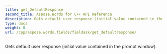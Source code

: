 ```yaml
---
title: get_DefaultResponse
second_title: Aspose.Words for C++ API Reference
description: Gets default user response (initial value contained in the prompt window). 
type: docs
weight: 0
url: /cpp/aspose.words.fields/fieldask/get_defaultresponse/
---
```


Gets default user response (initial value contained in the prompt window). 

